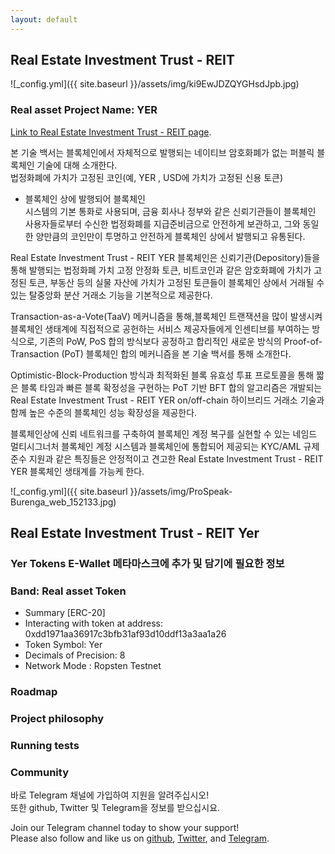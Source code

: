 ```yaml
---
layout: default
---
```


## Real Estate Investment Trust - REIT
![_config.yml]({{ site.baseurl }}/assets/img/ki9EwJDZQYGHsdJpb.jpg)    
### Real asset Project Name: YER

[Link to Real Estate Investment Trust - REIT page](./another-page.html).

본 기술 백서는 블록체인에서 자체적으로 발행되는 네이티브 암호화폐가 없는 퍼블릭 블록체인 기술에 대해 소개한다.    
법정화폐에 가치가 고정된 코인(예, YER , USD에 가치가 고정된 신용 토큰)

 - 블록체인 상에 발행되어 블록체인  
시스템의 기본 통화로 사용되며, 금융 회사나 정부와 같은 신뢰기관들이 블록체인 사용자들로부터 수신한 법정화폐를
지급준비금으로 안전하게 보관하고, 그와 동일한 양만큼의 코인만이 투명하고 안전하게 블록체인 상에서 발행되고
유통된다. 

Real Estate Investment Trust - REIT YER 블록체인은 신뢰기관(Depository)들을 통해 발행되는 법정화폐 가치 고정 안정화 토큰,
비트코인과 같은 암호화폐에 가치가 고정된 토큰, 부동산 등의 실물 자산에 가치가 고정된 토큰들이 블록체인 상에서
거래될 수 있는 탈중앙화 분산 거래소 기능을 기본적으로 제공한다. 

Transaction-as-a-Vote(TaaV) 메커니즘을 통해,블록체인 트랜잭션을 많이 발생시켜 블록체인 생태계에 직접적으로 공헌하는 서비스 제공자들에게 인센티브를
부여하는 방식으로, 기존의 PoW, PoS 합의 방식보다 공정하고 합리적인 새로운 방식의 Proof-of-Transaction (PoT)
블록체인 합의 메커니즘을 본 기술 백서를 통해 소개한다.  
   
Optimistic-Block-Production 방식과 최적화된 블록 유효성 투표 프로토콜을 통해 짧은 블록 타임과 빠른 블록 확정성을 구현하는 PoT 기반 BFT 합의 
알고리즘은  개발되는 Real Estate Investment Trust - REIT YER on/off-chain 하이브리드 거래소 기술과 함께 높은 수준의 블록체인 성능 확장성을 제공한다. 

블록체인상에 신뢰 네트워크를 구축하여 블록체인 계정 복구를 실현할 수 있는 네임드 멀티시그너처 블록체인 계정 시스템과
블록체인에 통합되어 제공되는 KYC/AML 규제준수 지원과 같은 특징들은 안정적이고 견고한 Real Estate Investment Trust - REIT YER 블록체인
생태계를 가능케 한다.  

![_config.yml]({{ site.baseurl }}/assets/img/ProSpeak-Burenga_web_152133.jpg) 

## Real Estate Investment Trust - REIT Yer
### Yer Tokens E-Wallet 메타마스크에 추가 및 담기에 필요한 정보 

### Band: Real asset Token
- Summary [ERC-20]
- Interacting with token at address:   
  0xdd1971aa36917c3bfb31af93d10ddf13a3aa1a26 
- Token Symbol: Yer   
- Decimals of Precision: 8  
- Network Mode : Ropsten Testnet  


### Roadmap



### Project philosophy


### Running tests

### Community
바로 Telegram 채널에 가입하여 지원을 알려주십시오!  
또한 github, Twitter 및 Telegram을 정보를 받으십시요.

Join our Telegram channel today to show your support!   
Please also follow and like us on [github](https://github.com/wooriapt "github"), [Twitter](https://twitter.com/wooriapt79 "Twitter"), and [Telegram](https://t.me/cubeon "Telegram").
